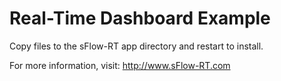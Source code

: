# Real-Time Dashboard Example

Copy files to the sFlow-RT app directory and restart to install.

For more information, visit:
http://www.sFlow-RT.com
